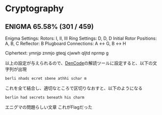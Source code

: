 # Cryptography

## ENIGMA 65.58% (301 / 459)

Enigma Settings: Rotors: I, II, III Ring Settings: D, D, D Initial Rotor Positions: A, B, C Reflector: B Plugboard Connections: A ↔ G, B ↔ H

Ciphertext: ymnjp znmjo gteqj cjwwh qljtd nprmp g

以上の設定が与えられるので、[DenCode](https://dencode.com/ja/cipher/enigma)の解読ツールに設定すると、以下の文字列が出現

```
berli nhads ecret sbene athhi schar m
```

これを全て結合し、適切なところで区切りなおすと、以下のようになる

```
berlin had secrets beneath his charm
```

エニグマの問題らしい文章
これがFlagだった
